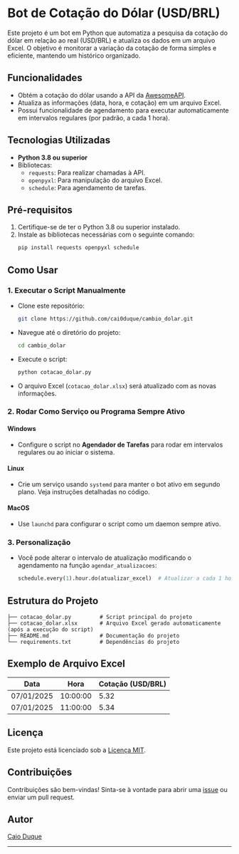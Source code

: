 # Bot de Cotação do Dólar (USD/BRL)

Este projeto é um bot em Python que automatiza a pesquisa da cotação do dólar em relação ao real (USD/BRL) e atualiza os dados em um arquivo Excel. O objetivo é monitorar a variação da cotação de forma simples e eficiente, mantendo um histórico organizado.

## Funcionalidades

- Obtém a cotação do dólar usando a API da [AwesomeAPI](https://docs.awesomeapi.com.br/).
- Atualiza as informações (data, hora, e cotação) em um arquivo Excel.
- Possui funcionalidade de agendamento para executar automaticamente em intervalos regulares (por padrão, a cada 1 hora).

## Tecnologias Utilizadas

- **Python 3.8 ou superior**
- Bibliotecas:
  - `requests`: Para realizar chamadas à API.
  - `openpyxl`: Para manipulação do arquivo Excel.
  - `schedule`: Para agendamento de tarefas.

## Pré-requisitos

1. Certifique-se de ter o Python 3.8 ou superior instalado.
2. Instale as bibliotecas necessárias com o seguinte comando:
   ```bash
   pip install requests openpyxl schedule
   ```

## Como Usar

### 1. Executar o Script Manualmente

- Clone este repositório:
  ```bash
  git clone https://github.com/cai0duque/cambio_dolar.git
  ```
- Navegue até o diretório do projeto:
  ```bash
  cd cambio_dolar
  ```
- Execute o script:
  ```bash
  python cotacao_dolar.py
  ```
- O arquivo Excel (`cotacao_dolar.xlsx`) será atualizado com as novas informações.

### 2. Rodar Como Serviço ou Programa Sempre Ativo

#### Windows
- Configure o script no **Agendador de Tarefas** para rodar em intervalos regulares ou ao iniciar o sistema.

#### Linux
- Crie um serviço usando `systemd` para manter o bot ativo em segundo plano. Veja instruções detalhadas no código.

#### MacOS
- Use `launchd` para configurar o script como um daemon sempre ativo.

### 3. Personalização
- Você pode alterar o intervalo de atualização modificando o agendamento na função `agendar_atualizacoes`:
  ```python
  schedule.every(1).hour.do(atualizar_excel)  # Atualizar a cada 1 hora
  ```

## Estrutura do Projeto

```plaintext
├── cotacao_dolar.py         # Script principal do projeto
├── cotacao_dolar.xlsx       # Arquivo Excel gerado automaticamente (após a execução do script)
├── README.md                # Documentação do projeto
└── requirements.txt         # Dependências do projeto
```

## Exemplo de Arquivo Excel

| Data       | Hora     | Cotação (USD/BRL) |
|------------|----------|-------------------|
| 07/01/2025 | 10:00:00 | 5.32              |
| 07/01/2025 | 11:00:00 | 5.34              |

## Licença

Este projeto está licenciado sob a [Licença MIT](LICENSE).

## Contribuições

Contribuições são bem-vindas! Sinta-se à vontade para abrir uma [issue](https://github.com/cai0duque/cambio_dolar/issues) ou enviar um pull request.

## Autor

[Caio Duque](https://github.com/cai0duque)

---

